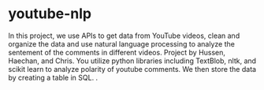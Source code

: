 # youtube-nlp
In this project, we use APIs to get data from YouTube videos, clean and organize the data and use natural language processing to analyze the sentement of the comments in different videos. Project by Hussen, Haechan, and Chris.
You utilize python libraries including TextBlob, nltk, and scikit learn to analyze polarity of youtube comments. We then store the data by creating a table in SQL. . 
